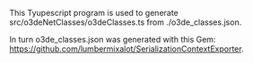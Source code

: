 This Tyupescript program is used to generate src/o3deNetClasses/o3deClasses.ts from ./o3de_classes.json.  

In turn o3de_classes.json was generated with this Gem:  https://github.com/lumbermixalot/SerializationContextExporter.  
